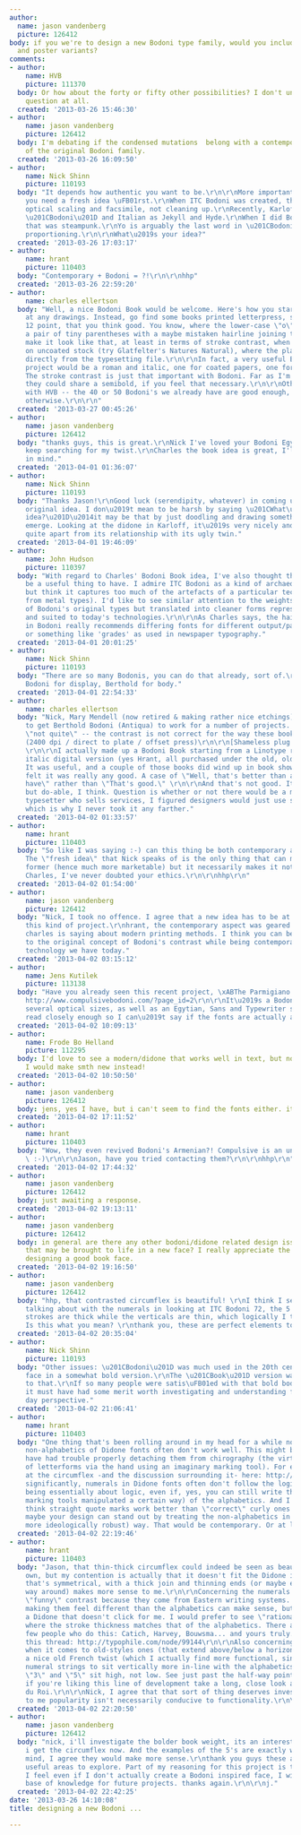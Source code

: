 ```yaml
---
author:
  name: jason vandenberg
  picture: 126412
body: if you we're to design a new Bodoni type family, would you include the condensed
  and poster variants?
comments:
- author:
    name: HVB
    picture: 111370
  body: Or how about the forty or fifty other possibilities? I don't understand the
    question at all.
  created: '2013-03-26 15:46:30'
- author:
    name: jason vandenberg
    picture: 126412
  body: I'm debating if the condensed mutations  belong with a contemporary revival
    of the original Bodoni family.
  created: '2013-03-26 16:09:50'
- author:
    name: Nick Shinn
    picture: 110193
  body: "It depends how authentic you want to be.\r\n\r\nMore importantly, I think
    you need a fresh idea \uFB01rst.\r\nWhen ITC Bodoni was created, the ideas were
    optical scaling and facsimile, not cleaning up.\r\nRecently, Karloff adresses
    \u201CBodoni\u201D and Italian as Jekyll and Hyde.\r\nWhen I did Bodoni Egyptian,
    that was steampunk.\r\nYo is arguably the last word in \u201CBodoni\u201D horizontal
    proportioning.\r\n\r\nWhat\u2019s your idea?"
  created: '2013-03-26 17:03:17'
- author:
    name: hrant
    picture: 110403
  body: "Contemporary + Bodoni = ?!\r\n\r\nhhp"
  created: '2013-03-26 22:59:20'
- author:
    name: charles ellertson
  body: "Well, a nice Bodoni Book would be welcome. Here's how you start: don't look
    at any drawings. Instead, go find some books printed letterpress, set in 10 to
    12 point, that you think good. You know, where the lower-case \"o\" isn't just
    a pair of tiny parentheses with a maybe mistaken hairline joining them?\r\n\r\nNow,
    make it look like that, at least in terms of stroke contrast, when printed offset
    on uncoated stock (try Glatfelter's Natures Natural), where the plate was made
    directly from the typesetting file.\r\n\r\nIn fact, a very useful Bodoni Book
    project would be a roman and italic, one for coated papers, one for uncoated.
    The stroke contrast is just that important with Bodoni. Far as I'm concerned,
    they could share a semibold, if you feel that necessary.\r\n\r\nOtherwise, I'm
    with HVB -- the 40 or 50 Bodoni's we already have are good enough, condensed or
    otherwise.\r\n\r\n"
  created: '2013-03-27 00:45:26'
- author:
    name: jason vandenberg
    picture: 126412
  body: "thanks guys, this is great.\r\nNick I've loved your Bodoni Egyptian, I'll
    keep searching for my twist.\r\nCharles the book idea is great, I'll keep that
    in mind."
  created: '2013-04-01 01:36:07'
- author:
    name: Nick Shinn
    picture: 110193
  body: "Thanks Jason!\r\nGood luck (serendipity, whatever) in coming up with the
    original idea. I don\u2019t mean to be harsh by saying \u201CWhat\u2019s your
    idea?\u201D\u2014it may be that by just doodling and drawing something good will
    emerge. Looking at the didone in Karloff, it\u2019s very nicely and quietly drawn,
    quite apart from its relationship with its ugly twin."
  created: '2013-04-01 19:46:09'
- author:
    name: John Hudson
    picture: 110397
  body: "With regard to Charles' Bodoni Book idea, I've also thought that this would
    be a useful thing to have. I admire ITC Bodoni as a kind of archaeological exercise,
    but think it captures too much of the artefacts of a particular technology (printing
    from metal types). I'd like to see similar attention to the weights and proportions
    of Bodoni's original types but translated into cleaner forms representative of
    and suited to today's technologies.\r\n\r\nAs Charles says, the hairline contrast
    in Bodoni really recommends differing fonts for different output/paper conditions,
    or something like 'grades' as used in newspaper typography."
  created: '2013-04-01 20:01:25'
- author:
    name: Nick Shinn
    picture: 110193
  body: "There are so many Bodonis, you can do that already, sort of.\r\ne.g. Bauer
    Bodoni for display, Berthold for body."
  created: '2013-04-01 22:54:33'
- author:
    name: charles ellertson
  body: "Nick, Mary Mendell (now retired & making rather nice etchings) & I tried
    to get Berthold Bodoni (Antiqua) to work for a number of projects. It was always
    \"not quite\" -- the contrast is not correct for the way these books are printed.
    (2400 dpi / direct to plate / offset press)\r\n\r\n[Shameless plug for Mary] http://mmartwork.squarespace.com/galleries
    \r\n\r\nI actually made up a Bodoni Book starting from a Linotype roman & Monotype
    italic digital version (yes Hrant, all purchased under the old, old Adobe license).
    It was useful, and a couple of those books did wind up in book shows, but I never
    felt it was really any good. A case of \"Well, that's better than anything we
    have\" rather than \"That's good.\" \r\n\r\nAnd that's not good. It would be tough,
    but do-able, I think. Question is whether or not there would be a market. As a
    typesetter who sells services, I figured designers would just use something else,
    which is why I never took it any farther."
  created: '2013-04-02 01:33:57'
- author:
    name: hrant
    picture: 110403
  body: "So like I was saying :-) can this thing be both contemporary and authentic?
    The \"fresh idea\" that Nick speaks of is the only thing that can make it the
    former (hence much more marketable) but it necessarily makes it not the latter.\r\n\r\nBTW
    Charles, I've never doubted your ethics.\r\n\r\nhhp\r\n"
  created: '2013-04-02 01:54:00'
- author:
    name: jason vandenberg
    picture: 126412
  body: "Nick, I took no offence. I agree that a new idea has to be at the core of
    this kind of project.\r\nhrant, the contemporary aspect was geared towards what
    charles is saying about modern printing methods. I think you can be authentic
    to the original concept of Bodoni's contrast while being contemporary with the
    technology we have today."
  created: '2013-04-02 03:15:12'
- author:
    name: Jens Kutilek
    picture: 113138
  body: "Have you already seen this recent project, \xABThe Parmigiano Type System\xBB?
    http://www.compulsivebodoni.com/?page_id=2\r\n\r\nIt\u2019s a Bodoni revival with
    several optical sizes, as well as an Egytian, Sans and Typewriter style. I haven\u2019t
    read closely enough so I can\u2019t say if the fonts are actually available ;)"
  created: '2013-04-02 10:09:13'
- author:
    name: Frode Bo Helland
    picture: 112295
  body: I'd love to see a modern/didone that works well in text, but not a Bodoni.
    I would make smth new instead!
  created: '2013-04-02 10:50:50'
- author:
    name: jason vandenberg
    picture: 126412
  body: jens, yes I have, but i can't seem to find the fonts either. it's very cool.
  created: '2013-04-02 17:11:52'
- author:
    name: hrant
    picture: 110403
  body: "Wow, they even revived Bodoni's Armenian?! Compulsive is an under-statement!
    \ :-)\r\n\r\nJason, have you tried contacting them?\r\n\r\nhhp\r\n"
  created: '2013-04-02 17:44:32'
- author:
    name: jason vandenberg
    picture: 126412
  body: just awaiting a response.
  created: '2013-04-02 19:13:11'
- author:
    name: jason vandenberg
    picture: 126412
  body: in general are there any other bodoni/didone related design issues or desires
    that may be brought to life in a new face? I really appreciate the insight of
    designing a good book face.
  created: '2013-04-02 19:16:50'
- author:
    name: jason vandenberg
    picture: 126412
  body: "hhp, that contrasted circumflex is beautiful! \r\nI think I see what your
    talking about with the numerals in looking at ITC Bodoni 72, the 5 and 7 horizontal
    strokes are thick while the verticals are thin, which logically I think is backwards.
    Is this what you mean? \r\nthank you, these are perfect elements to include.\r\n\r\nj."
  created: '2013-04-02 20:35:04'
- author:
    name: Nick Shinn
    picture: 110193
  body: "Other issues: \u201CBodoni\u201D was much used in the 20th century as a body
    face in a somewhat bold version.\r\nThe \u201CBook\u201D version was a reaction
    to that.\r\nIf so many people were satis\uFB01ed with that bold body text look,
    it must have had some merit worth investigating and understanding from our present
    day perspective."
  created: '2013-04-02 21:06:41'
- author:
    name: hrant
    picture: 110403
  body: "One thing that's been rolling around in my head for a while now is that the
    non-alphabetics of Didone fonts often don't work well. This might be because people
    have had trouble properly detaching them from chirography (the virtual \"painting\"
    of letterforms via the hand using an imaginary marking tool). For example look
    at the circumflex -and the discussion surrounding it- here: http://www.flickr.com/photos/martinmajoor/8224390209/\r\n\r\nMore
    significantly, numerals in Didone fonts often don't follow the logic (with Didones
    being essentially about logic, even if, yes, you can still write them with certain
    marking tools manipulated a certain way) of the alphabetics. And I personally
    think straight quote marks work better than \"correct\" curly ones in such designs.\r\n\r\nSo
    maybe your design can stand out by treating the non-alphabetics in a newer (specifically
    more ideologically robust) way. That would be contemporary. Or at least not archaic.\r\n\r\nhhp\r\n"
  created: '2013-04-02 22:19:46'
- author:
    name: hrant
    picture: 110403
  body: "Jason, that thin-thick circumflex could indeed be seen as beautiful of its
    own, but my contention is actually that it doesn't fit the Didone ideology. One
    that's symmetrical, with a thick join and thinning ends (or maybe even the other
    way around) makes more sense to me.\r\n\r\nConcerning the numerals: they have
    \"funny\" contrast because they come from Eastern writing systems. On some level
    making them feel different than the alphabetics can make sense, but -again- in
    a Didone that doesn't click for me. I would prefer to see \"rationalist\" numerals
    where the stroke thickness matches that of the alphabetics. There are surprisingly
    few people who do this: Catich, Harvey, Bouwsma... and yours truly. :-)  BTW see
    this thread: http://typophile.com/node/99144\r\n\r\nAlso concerning numerals,
    when it comes to old-styles ones (that extend above/below a horizontal band) there's
    a nice old French twist (which I actually find more functional, since it causes
    numeral strings to sit vertically more in-line with the alphabetics) where the
    \"3\" and \"5\" sit high, not low. See just past the half-way point here: http://fontfeed.com/archives/figuring-out-numerals-the-sequel/\r\n\r\nBTW,
    if you're liking this line of development take a long, close look at the Romain
    du Roi.\r\n\r\nNick, I agree that that sort of thing deserves investigation, but
    to me popularity isn't necessarily conducive to functionality.\r\n\r\nhhp\r\n"
  created: '2013-04-02 22:20:50'
- author:
    name: jason vandenberg
    picture: 126412
  body: "nick, i'll investigate the bolder book weight, its an interesting perspective.\r\nhhp,
    i get the circumflex now. And the examples of the 5's are exactly what i had in
    mind, I agree they would make more sense.\r\nthank you guys these are a lot of
    useful areas to explore. Part of my reasoning for this project is to learn, and
    I feel even if I don't actually create a Bodoni inspired face, I will have a broader
    base of knowledge for future projects. thanks again.\r\n\r\nj."
  created: '2013-04-02 22:42:25'
date: '2013-03-26 14:10:08'
title: designing a new Bodoni ...

---
```

